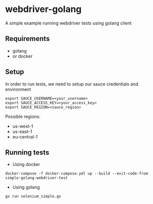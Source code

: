 # webdriver-golang
A simple example running webdriver tests using golang client

## Requirements
* golang
* or docker

## Setup
In order to run tests, we need to setup our sauce credentials and environment
```
export SAUCE_USERNAME=<your_username>
export SAUCE_ACCESS_KEY=<your_access_key>
export SAUCE_REGION=<sauce_region>
```

Possible regions:
* us-west-1
* us-east-1
* eu-central-1

## Running tests
* Using docker
```
docker-compose -f docker-compose.yml up --build --exit-code-from simple-golang-webdriver-test
```

* Using golang
```
go run selenium_simple.go
```
